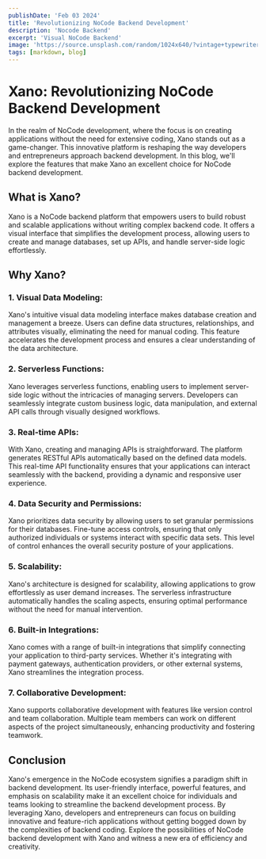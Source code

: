 ```yaml
---
publishDate: 'Feb 03 2024'
title: 'Revolutionizing NoCode Backend Development'
description: 'Nocode Backend'
excerpt: 'Visual NoCode Backend'
image: 'https://source.unsplash.com/random/1024x640/?vintage+typewriter'
tags: [markdown, blog]
---
```

# Xano: Revolutionizing NoCode Backend Development

In the realm of NoCode development, where the focus is on creating applications without the need for extensive coding, Xano stands out as a game-changer. This innovative platform is reshaping the way developers and entrepreneurs approach backend development. In this blog, we'll explore the features that make Xano an excellent choice for NoCode backend development.

## What is Xano?

Xano is a NoCode backend platform that empowers users to build robust and scalable applications without writing complex backend code. It offers a visual interface that simplifies the development process, allowing users to create and manage databases, set up APIs, and handle server-side logic effortlessly.

## Why Xano?

### 1. **Visual Data Modeling:**

Xano's intuitive visual data modeling interface makes database creation and management a breeze. Users can define data structures, relationships, and attributes visually, eliminating the need for manual coding. This feature accelerates the development process and ensures a clear understanding of the data architecture.

### 2. **Serverless Functions:**

Xano leverages serverless functions, enabling users to implement server-side logic without the intricacies of managing servers. Developers can seamlessly integrate custom business logic, data manipulation, and external API calls through visually designed workflows.

### 3. **Real-time APIs:**

With Xano, creating and managing APIs is straightforward. The platform generates RESTful APIs automatically based on the defined data models. This real-time API functionality ensures that your applications can interact seamlessly with the backend, providing a dynamic and responsive user experience.

### 4. **Data Security and Permissions:**

Xano prioritizes data security by allowing users to set granular permissions for their databases. Fine-tune access controls, ensuring that only authorized individuals or systems interact with specific data sets. This level of control enhances the overall security posture of your applications.

### 5. **Scalability:**

Xano's architecture is designed for scalability, allowing applications to grow effortlessly as user demand increases. The serverless infrastructure automatically handles the scaling aspects, ensuring optimal performance without the need for manual intervention.

### 6. **Built-in Integrations:**

Xano comes with a range of built-in integrations that simplify connecting your application to third-party services. Whether it's integrating with payment gateways, authentication providers, or other external systems, Xano streamlines the integration process.

### 7. **Collaborative Development:**

Xano supports collaborative development with features like version control and team collaboration. Multiple team members can work on different aspects of the project simultaneously, enhancing productivity and fostering teamwork.

## Conclusion

Xano's emergence in the NoCode ecosystem signifies a paradigm shift in backend development. Its user-friendly interface, powerful features, and emphasis on scalability make it an excellent choice for individuals and teams looking to streamline the backend development process. By leveraging Xano, developers and entrepreneurs can focus on building innovative and feature-rich applications without getting bogged down by the complexities of backend coding. Explore the possibilities of NoCode backend development with Xano and witness a new era of efficiency and creativity.
